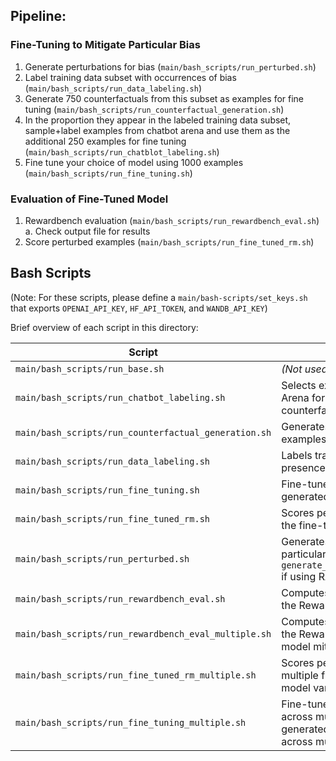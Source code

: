 ## Pipeline:


### Fine-Tuning to Mitigate Particular Bias

1. Generate perturbations for bias (```main/bash_scripts/run_perturbed.sh```)
2. Label training data subset with occurrences of bias (```main/bash_scripts/run_data_labeling.sh```)
3. Generate 750 counterfactuals from this subset as examples for fine tuning (```main/bash_scripts/run_counterfactual_generation.sh```)
4. In the proportion they appear in the labeled training data subset, sample+label examples from chatbot arena and use them as the additional 250 examples for fine tuning (```main/bash_scripts/run_chatblot_labeling.sh```)
5. Fine tune your choice of model using 1000 examples (```main/bash_scripts/run_fine_tuning.sh```)


### Evaluation of Fine-Tuned Model

1. Rewardbench evaluation (```main/bash_scripts/run_rewardbench_eval.sh```)
    a. Check output file for results
2. Score perturbed examples (```main/bash_scripts/run_fine_tuned_rm.sh```) 


## Bash Scripts

(Note: For these scripts, please define a `main/bash-scripts/set_keys.sh` that exports `OPENAI_API_KEY`, `HF_API_TOKEN`, and `WANDB_API_KEY`)

Brief overview of each script in this directory:

| Script                                           | Description                                                                                                                 |
|--------------------------------------------------|-----------------------------------------------------------------------------------------------------------------------------|
| `main/bash_scripts/run_base.sh`                  | *(Not used currently)*                                                                                                      |
| `main/bash_scripts/run_chatbot_labeling.sh`      | Selects examples from Chatbot Arena for fine-tuning (with counterfactual examples).                                         |
| `main/bash_scripts/run_counterfactual_generation.sh` | Generates counterfactual examples to probe for bias.                                                                     |
| `main/bash_scripts/run_data_labeling.sh`         | Labels training examples for the presence of bias.                                                                          |
| `main/bash_scripts/run_fine_tuning.sh`           | Fine-tunes the reward model on generated counterfactuals.                                                                   |
| `main/bash_scripts/run_fine_tuned_rm.sh`         | Scores perturbed inputs using the fine-tuned reward model.                                                                  |
| `main/bash_scripts/run_perturbed.sh`             | Generates perturbations for a particular bias (modify prompt in `generate_perturbed_responses.py` if using RATE).          |
| `main/bash_scripts/run_rewardbench_eval.sh`      | Computes evaluation metrics on the RewardBench benchmark.                                                                   |
| `main/bash_scripts/run_rewardbench_eval_multiple.sh` | Computes evaluation metrics on the RewardBench benchmark for model mitigating multiple biases.                                 |
| `main/bash_scripts/run_fine_tuned_rm_multiple.sh`   | Scores perturbed inputs using multiple fine-tuned reward model variants.                                                  |
| `main/bash_scripts/run_fine_tuning_multiple.sh`     | Fine-tunes the reward model across multiple bias settings generated counterfactuals across multiple biases.                                                   |
